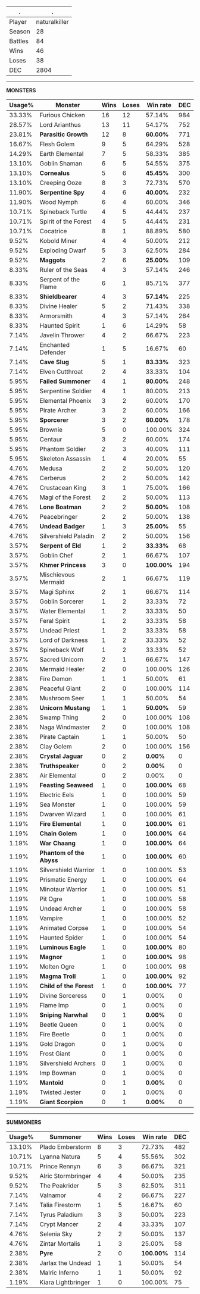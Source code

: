 .|.
|-|-
Player|naturalkiller
Season|28
Battles|84
Wins|46
Loses|38
DEC|2804

---
**MONSTERS**

Usage%|Monster|Wins|Loses|Win rate|DEC|
-|-|-|-|-|-|
33.33%|Furious Chicken|16|12|57.14%|984|
28.57%|Lord Arianthus|13|11|54.17%|752|
23.81%|**Parasitic Growth**|12|8|**60.00%**|771|
16.67%|Flesh Golem|9|5|64.29%|528|
14.29%|Earth Elemental|7|5|58.33%|385|
13.10%|Goblin Shaman|6|5|54.55%|375|
13.10%|**Cornealus**|5|6|**45.45%**|300|
13.10%|Creeping Ooze|8|3|72.73%|570|
11.90%|**Serpentine Spy**|4|6|**40.00%**|232|
11.90%|Wood Nymph|6|4|60.00%|346|
10.71%|Spineback Turtle|4|5|44.44%|237|
10.71%|Spirit of the Forest|4|5|44.44%|231|
10.71%|Cocatrice|8|1|88.89%|580|
9.52%|Kobold Miner|4|4|50.00%|212|
9.52%|Exploding Dwarf|5|3|62.50%|284|
9.52%|**Maggots**|2|6|**25.00%**|109|
8.33%|Ruler of the Seas|4|3|57.14%|246|
8.33%|Serpent of the Flame|6|1|85.71%|377|
8.33%|**Shieldbearer**|4|3|**57.14%**|225|
8.33%|Divine Healer|5|2|71.43%|338|
8.33%|Armorsmith|4|3|57.14%|264|
8.33%|Haunted Spirit|1|6|14.29%|58|
7.14%|Javelin Thrower|4|2|66.67%|223|
7.14%|Enchanted Defender|1|5|16.67%|60|
7.14%|**Cave Slug**|5|1|**83.33%**|323|
7.14%|Elven Cutthroat|2|4|33.33%|104|
5.95%|**Failed Summoner**|4|1|**80.00%**|248|
5.95%|Serpentine Soldier|4|1|80.00%|213|
5.95%|Elemental Phoenix|3|2|60.00%|170|
5.95%|Pirate Archer|3|2|60.00%|166|
5.95%|**Sporcerer**|3|2|**60.00%**|178|
5.95%|Brownie|5|0|100.00%|324|
5.95%|Centaur|3|2|60.00%|174|
5.95%|Phantom Soldier|2|3|40.00%|111|
5.95%|Skeleton Assassin|1|4|20.00%|55|
4.76%|Medusa|2|2|50.00%|120|
4.76%|Cerberus|2|2|50.00%|142|
4.76%|Crustacean King|3|1|75.00%|166|
4.76%|Magi of the Forest|2|2|50.00%|113|
4.76%|**Lone Boatman**|2|2|**50.00%**|108|
4.76%|Peacebringer|2|2|50.00%|138|
4.76%|**Undead Badger**|1|3|**25.00%**|55|
4.76%|Silvershield Paladin|2|2|50.00%|156|
3.57%|**Serpent of Eld**|1|2|**33.33%**|68|
3.57%|Goblin Chef|2|1|66.67%|107|
3.57%|**Khmer Princess**|3|0|**100.00%**|194|
3.57%|Mischievous Mermaid|2|1|66.67%|119|
3.57%|Magi Sphinx|2|1|66.67%|114|
3.57%|Goblin Sorcerer|1|2|33.33%|72|
3.57%|Water Elemental|1|2|33.33%|50|
3.57%|Feral Spirit|1|2|33.33%|58|
3.57%|Undead Priest|1|2|33.33%|58|
3.57%|Lord of Darkness|1|2|33.33%|52|
3.57%|Spineback Wolf|1|2|33.33%|52|
3.57%|Sacred Unicorn|2|1|66.67%|147|
2.38%|Mermaid Healer|2|0|100.00%|126|
2.38%|Fire Demon|1|1|50.00%|61|
2.38%|Peaceful Giant|2|0|100.00%|114|
2.38%|Mushroom Seer|1|1|50.00%|54|
2.38%|**Unicorn Mustang**|1|1|**50.00%**|59|
2.38%|Swamp Thing|2|0|100.00%|108|
2.38%|Naga Windmaster|2|0|100.00%|108|
2.38%|Pirate Captain|1|1|50.00%|50|
2.38%|Clay Golem|2|0|100.00%|156|
2.38%|**Crystal Jaguar**|0|2|**0.00%**|0|
2.38%|**Truthspeaker**|0|2|**0.00%**|0|
2.38%|Air Elemental|0|2|0.00%|0|
1.19%|**Feasting Seaweed**|1|0|**100.00%**|68|
1.19%|Electric Eels|1|0|100.00%|59|
1.19%|Sea Monster|1|0|100.00%|59|
1.19%|Dwarven Wizard|1|0|100.00%|61|
1.19%|**Fire Elemental**|1|0|**100.00%**|61|
1.19%|**Chain Golem**|1|0|**100.00%**|64|
1.19%|**War Chaang**|1|0|**100.00%**|64|
1.19%|**Phantom of the Abyss**|1|0|**100.00%**|60|
1.19%|Silvershield Warrior|1|0|100.00%|53|
1.19%|Prismatic Energy|1|0|100.00%|64|
1.19%|Minotaur Warrior|1|0|100.00%|51|
1.19%|Pit Ogre|1|0|100.00%|58|
1.19%|Undead Archer|1|0|100.00%|58|
1.19%|Vampire|1|0|100.00%|52|
1.19%|Animated Corpse|1|0|100.00%|54|
1.19%|Haunted Spider|1|0|100.00%|54|
1.19%|**Luminous Eagle**|1|0|**100.00%**|80|
1.19%|**Magnor**|1|0|**100.00%**|98|
1.19%|Molten Ogre|1|0|100.00%|98|
1.19%|**Magma Troll**|1|0|**100.00%**|92|
1.19%|**Child of the Forest**|1|0|**100.00%**|77|
1.19%|Divine Sorceress|0|1|0.00%|0|
1.19%|Flame Imp|0|1|0.00%|0|
1.19%|**Sniping Narwhal**|0|1|**0.00%**|0|
1.19%|Beetle Queen|0|1|0.00%|0|
1.19%|Fire Beetle|0|1|0.00%|0|
1.19%|Gold Dragon|0|1|0.00%|0|
1.19%|Frost Giant|0|1|0.00%|0|
1.19%|Silvershield Archers|0|1|0.00%|0|
1.19%|Imp Bowman|0|1|0.00%|0|
1.19%|**Mantoid**|0|1|**0.00%**|0|
1.19%|Twisted Jester|0|1|0.00%|0|
1.19%|**Giant Scorpion**|0|1|**0.00%**|0|

---
**SUMMONERS**

Usage%|Summoner|Wins|Loses|Win rate|DEC|
-|-|-|-|-|-|
13.10%|Plado Emberstorm|8|3|72.73%|482|
10.71%|Lyanna Natura|5|4|55.56%|302|
10.71%|Prince Rennyn|6|3|66.67%|321|
9.52%|Alric Stormbringer|4|4|50.00%|235|
9.52%|The Peakrider|5|3|62.50%|311|
7.14%|Valnamor|4|2|66.67%|227|
7.14%|Talia Firestorm|1|5|16.67%|60|
7.14%|Tyrus Paladium|3|3|50.00%|223|
7.14%|Crypt Mancer|2|4|33.33%|107|
4.76%|Selenia Sky|2|2|50.00%|137|
4.76%|Zintar Mortalis|1|3|25.00%|58|
2.38%|**Pyre**|2|0|**100.00%**|114|
2.38%|Jarlax the Undead|1|1|50.00%|54|
2.38%|Malric Inferno|1|1|50.00%|92|
1.19%|Kiara Lightbringer|1|0|100.00%|75|
